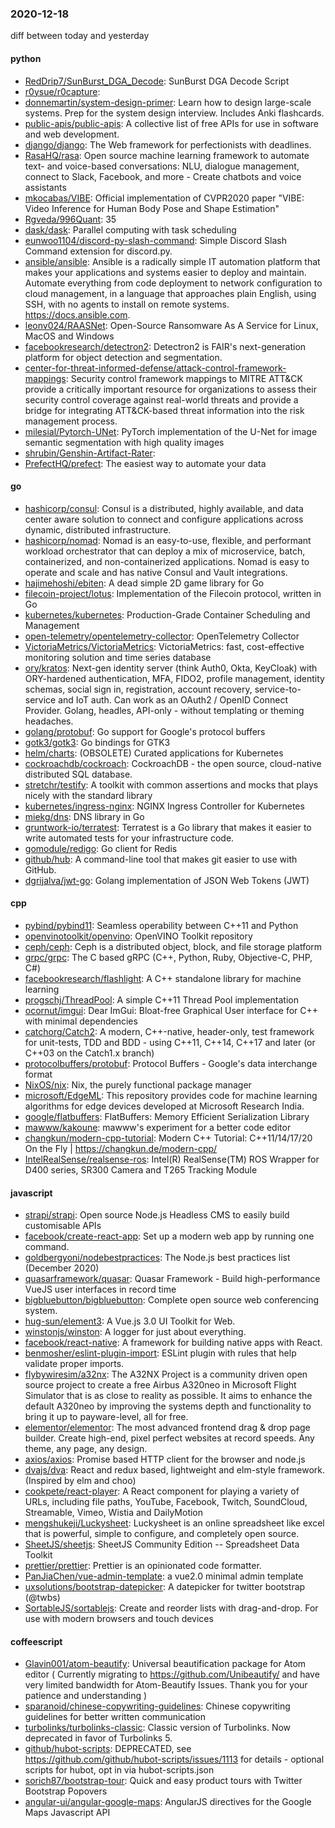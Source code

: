 ### 2020-12-18
diff between today and yesterday

#### python
* [RedDrip7/SunBurst_DGA_Decode](https://github.com/RedDrip7/SunBurst_DGA_Decode): SunBurst DGA Decode Script
* [r0ysue/r0capture](https://github.com/r0ysue/r0capture): 
* [donnemartin/system-design-primer](https://github.com/donnemartin/system-design-primer): Learn how to design large-scale systems. Prep for the system design interview. Includes Anki flashcards.
* [public-apis/public-apis](https://github.com/public-apis/public-apis): A collective list of free APIs for use in software and web development.
* [django/django](https://github.com/django/django): The Web framework for perfectionists with deadlines.
* [RasaHQ/rasa](https://github.com/RasaHQ/rasa):  Open source machine learning framework to automate text- and voice-based conversations: NLU, dialogue management, connect to Slack, Facebook, and more - Create chatbots and voice assistants
* [mkocabas/VIBE](https://github.com/mkocabas/VIBE): Official implementation of CVPR2020 paper "VIBE: Video Inference for Human Body Pose and Shape Estimation"
* [Rgveda/996Quant](https://github.com/Rgveda/996Quant): 35
* [dask/dask](https://github.com/dask/dask): Parallel computing with task scheduling
* [eunwoo1104/discord-py-slash-command](https://github.com/eunwoo1104/discord-py-slash-command): Simple Discord Slash Command extension for discord.py.
* [ansible/ansible](https://github.com/ansible/ansible): Ansible is a radically simple IT automation platform that makes your applications and systems easier to deploy and maintain. Automate everything from code deployment to network configuration to cloud management, in a language that approaches plain English, using SSH, with no agents to install on remote systems. https://docs.ansible.com.
* [leonv024/RAASNet](https://github.com/leonv024/RAASNet): Open-Source Ransomware As A Service for Linux, MacOS and Windows
* [facebookresearch/detectron2](https://github.com/facebookresearch/detectron2): Detectron2 is FAIR's next-generation platform for object detection and segmentation.
* [center-for-threat-informed-defense/attack-control-framework-mappings](https://github.com/center-for-threat-informed-defense/attack-control-framework-mappings): Security control framework mappings to MITRE ATT&CK provide a critically important resource for organizations to assess their security control coverage against real-world threats and provide a bridge for integrating ATT&CK-based threat information into the risk management process.
* [milesial/Pytorch-UNet](https://github.com/milesial/Pytorch-UNet): PyTorch implementation of the U-Net for image semantic segmentation with high quality images
* [shrubin/Genshin-Artifact-Rater](https://github.com/shrubin/Genshin-Artifact-Rater): 
* [PrefectHQ/prefect](https://github.com/PrefectHQ/prefect): The easiest way to automate your data

#### go
* [hashicorp/consul](https://github.com/hashicorp/consul): Consul is a distributed, highly available, and data center aware solution to connect and configure applications across dynamic, distributed infrastructure.
* [hashicorp/nomad](https://github.com/hashicorp/nomad): Nomad is an easy-to-use, flexible, and performant workload orchestrator that can deploy a mix of microservice, batch, containerized, and non-containerized applications. Nomad is easy to operate and scale and has native Consul and Vault integrations.
* [hajimehoshi/ebiten](https://github.com/hajimehoshi/ebiten): A dead simple 2D game library for Go
* [filecoin-project/lotus](https://github.com/filecoin-project/lotus): Implementation of the Filecoin protocol, written in Go
* [kubernetes/kubernetes](https://github.com/kubernetes/kubernetes): Production-Grade Container Scheduling and Management
* [open-telemetry/opentelemetry-collector](https://github.com/open-telemetry/opentelemetry-collector): OpenTelemetry Collector
* [VictoriaMetrics/VictoriaMetrics](https://github.com/VictoriaMetrics/VictoriaMetrics): VictoriaMetrics: fast, cost-effective monitoring solution and time series database
* [ory/kratos](https://github.com/ory/kratos): Next-gen identity server (think Auth0, Okta, KeyCloak) with ORY-hardened authentication, MFA, FIDO2, profile management, identity schemas, social sign in, registration, account recovery, service-to-service and IoT auth. Can work as an OAuth2 / OpenID Connect Provider. Golang, headles, API-only - without templating or theming headaches.
* [golang/protobuf](https://github.com/golang/protobuf): Go support for Google's protocol buffers
* [gotk3/gotk3](https://github.com/gotk3/gotk3): Go bindings for GTK3
* [helm/charts](https://github.com/helm/charts): (OBSOLETE) Curated applications for Kubernetes
* [cockroachdb/cockroach](https://github.com/cockroachdb/cockroach): CockroachDB - the open source, cloud-native distributed SQL database.
* [stretchr/testify](https://github.com/stretchr/testify): A toolkit with common assertions and mocks that plays nicely with the standard library
* [kubernetes/ingress-nginx](https://github.com/kubernetes/ingress-nginx): NGINX Ingress Controller for Kubernetes
* [miekg/dns](https://github.com/miekg/dns): DNS library in Go
* [gruntwork-io/terratest](https://github.com/gruntwork-io/terratest): Terratest is a Go library that makes it easier to write automated tests for your infrastructure code.
* [gomodule/redigo](https://github.com/gomodule/redigo): Go client for Redis
* [github/hub](https://github.com/github/hub): A command-line tool that makes git easier to use with GitHub.
* [dgrijalva/jwt-go](https://github.com/dgrijalva/jwt-go): Golang implementation of JSON Web Tokens (JWT)

#### cpp
* [pybind/pybind11](https://github.com/pybind/pybind11): Seamless operability between C++11 and Python
* [openvinotoolkit/openvino](https://github.com/openvinotoolkit/openvino): OpenVINO Toolkit repository
* [ceph/ceph](https://github.com/ceph/ceph): Ceph is a distributed object, block, and file storage platform
* [grpc/grpc](https://github.com/grpc/grpc): The C based gRPC (C++, Python, Ruby, Objective-C, PHP, C#)
* [facebookresearch/flashlight](https://github.com/facebookresearch/flashlight): A C++ standalone library for machine learning
* [progschj/ThreadPool](https://github.com/progschj/ThreadPool): A simple C++11 Thread Pool implementation
* [ocornut/imgui](https://github.com/ocornut/imgui): Dear ImGui: Bloat-free Graphical User interface for C++ with minimal dependencies
* [catchorg/Catch2](https://github.com/catchorg/Catch2): A modern, C++-native, header-only, test framework for unit-tests, TDD and BDD - using C++11, C++14, C++17 and later (or C++03 on the Catch1.x branch)
* [protocolbuffers/protobuf](https://github.com/protocolbuffers/protobuf): Protocol Buffers - Google's data interchange format
* [NixOS/nix](https://github.com/NixOS/nix): Nix, the purely functional package manager
* [microsoft/EdgeML](https://github.com/microsoft/EdgeML): This repository provides code for machine learning algorithms for edge devices developed at Microsoft Research India.
* [google/flatbuffers](https://github.com/google/flatbuffers): FlatBuffers: Memory Efficient Serialization Library
* [mawww/kakoune](https://github.com/mawww/kakoune): mawww's experiment for a better code editor
* [changkun/modern-cpp-tutorial](https://github.com/changkun/modern-cpp-tutorial):  Modern C++ Tutorial: C++11/14/17/20 On the Fly | https://changkun.de/modern-cpp/
* [IntelRealSense/realsense-ros](https://github.com/IntelRealSense/realsense-ros): Intel(R) RealSense(TM) ROS Wrapper for D400 series, SR300 Camera and T265 Tracking Module

#### javascript
* [strapi/strapi](https://github.com/strapi/strapi):  Open source Node.js Headless CMS to easily build customisable APIs
* [facebook/create-react-app](https://github.com/facebook/create-react-app): Set up a modern web app by running one command.
* [goldbergyoni/nodebestpractices](https://github.com/goldbergyoni/nodebestpractices):  The Node.js best practices list (December 2020)
* [quasarframework/quasar](https://github.com/quasarframework/quasar): Quasar Framework - Build high-performance VueJS user interfaces in record time
* [bigbluebutton/bigbluebutton](https://github.com/bigbluebutton/bigbluebutton): Complete open source web conferencing system.
* [hug-sun/element3](https://github.com/hug-sun/element3): A Vue.js 3.0 UI Toolkit for Web.
* [winstonjs/winston](https://github.com/winstonjs/winston): A logger for just about everything.
* [facebook/react-native](https://github.com/facebook/react-native): A framework for building native apps with React.
* [benmosher/eslint-plugin-import](https://github.com/benmosher/eslint-plugin-import): ESLint plugin with rules that help validate proper imports.
* [flybywiresim/a32nx](https://github.com/flybywiresim/a32nx): The A32NX Project is a community driven open source project to create a free Airbus A320neo in Microsoft Flight Simulator that is as close to reality as possible. It aims to enhance the default A320neo by improving the systems depth and functionality to bring it up to payware-level, all for free.
* [elementor/elementor](https://github.com/elementor/elementor): The most advanced frontend drag & drop page builder. Create high-end, pixel perfect websites at record speeds. Any theme, any page, any design.
* [axios/axios](https://github.com/axios/axios): Promise based HTTP client for the browser and node.js
* [dvajs/dva](https://github.com/dvajs/dva):  React and redux based, lightweight and elm-style framework. (Inspired by elm and choo)
* [cookpete/react-player](https://github.com/cookpete/react-player): A React component for playing a variety of URLs, including file paths, YouTube, Facebook, Twitch, SoundCloud, Streamable, Vimeo, Wistia and DailyMotion
* [mengshukeji/Luckysheet](https://github.com/mengshukeji/Luckysheet): Luckysheet is an online spreadsheet like excel that is powerful, simple to configure, and completely open source.
* [SheetJS/sheetjs](https://github.com/SheetJS/sheetjs):  SheetJS Community Edition -- Spreadsheet Data Toolkit
* [prettier/prettier](https://github.com/prettier/prettier): Prettier is an opinionated code formatter.
* [PanJiaChen/vue-admin-template](https://github.com/PanJiaChen/vue-admin-template): a vue2.0 minimal admin template
* [uxsolutions/bootstrap-datepicker](https://github.com/uxsolutions/bootstrap-datepicker): A datepicker for twitter bootstrap (@twbs)
* [SortableJS/sortablejs](https://github.com/SortableJS/sortablejs): Create and reorder lists with drag-and-drop. For use with modern browsers and touch devices

#### coffeescript
* [Glavin001/atom-beautify](https://github.com/Glavin001/atom-beautify):  Universal beautification package for Atom editor ( Currently migrating to https://github.com/Unibeautify/ and have very limited bandwidth for Atom-Beautify Issues. Thank you for your patience and understanding  )
* [sparanoid/chinese-copywriting-guidelines](https://github.com/sparanoid/chinese-copywriting-guidelines): Chinese copywriting guidelines for better written communication
* [turbolinks/turbolinks-classic](https://github.com/turbolinks/turbolinks-classic): Classic version of Turbolinks. Now deprecated in favor of Turbolinks 5.
* [github/hubot-scripts](https://github.com/github/hubot-scripts): DEPRECATED, see https://github.com/github/hubot-scripts/issues/1113 for details - optional scripts for hubot, opt in via hubot-scripts.json
* [sorich87/bootstrap-tour](https://github.com/sorich87/bootstrap-tour): Quick and easy product tours with Twitter Bootstrap Popovers
* [angular-ui/angular-google-maps](https://github.com/angular-ui/angular-google-maps): AngularJS directives for the Google Maps Javascript API
